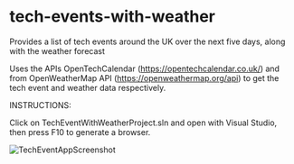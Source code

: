 # tech-events-with-weather
Provides a list of tech events around the UK over the next five days, along with the weather forecast

Uses the APIs OpenTechCalendar (https://opentechcalendar.co.uk/) and from OpenWeatherMap API (https://openweathermap.org/api) to get the tech event and weather data respectively. 

INSTRUCTIONS:

Click on TechEventWithWeatherProject.sln and open with Visual Studio, then press F10 to generate a browser.

![TechEventAppScreenshot](https://user-images.githubusercontent.com/59927061/139216475-eca89aa3-ea67-451b-a2df-acb4306534eb.PNG)

